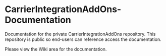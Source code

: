 # CarrierIntegrationAddOns-Documentation
Documentation for the private CarrierIntegrationAddOns repository. This repository is public so end-users can reference access the documentation.

Please view the Wiki area for the documentation.
